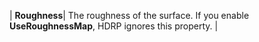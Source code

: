 | **Roughness**| The roughness of the surface. If you enable **UseRoughnessMap**, HDRP ignores this property. |